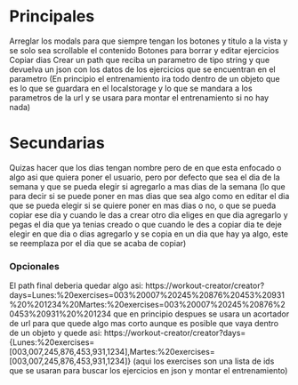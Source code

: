 # Principales

Arreglar los modals para que siempre tengan los botones y titulo a la vista y se solo sea scrollable el contenido
Botones para borrar y editar ejercicios
Copiar dias
Crear un path que reciba un parametro de tipo string y que devuelva un json con los datos de los ejercicios que se encuentran en el parametro
(En principio el entrenamiento ira todo dentro de un objeto que es lo que se guardara en el localstorage y lo que se mandara a los parametros de la url y se usara para montar el entrenamiento si no hay nada)

# Secundarias

Quizas hacer que los dias tengan nombre pero de en que esta enfocado o algo asi que quiera poner el usuario, pero por defecto que sea el dia de la semana y que se pueda elegir si agregarlo a mas dias de la semana
(lo que para decir si se puede poner en mas dias que sea algo como en editar el dia que se pueda elegir si se quiere poner en mas dias o no, o que se pueda copiar ese dia y cuando le das a crear otro dia eliges en que dia agregarlo y pegas el dia que ya tenias creado o que cuando le des a copiar dia te deje elegir en que dia o dias agregarlo y se copia en un dia que hay ya algo, este se reemplaza por el dia que se acaba de copiar)

### Opcionales

El path final deberia quedar algo asi:
https://workout-creator/creator?days=Lunes:%20exercises=003%20007%20245%20876%20453%20931%20%201234%20Martes:%20exercises=003%20007%20245%20876%20453%20931%20%201234
que en principio despues se usara un acortador de url para que quede algo mas corto
aunque es posible que vaya dentro de un objeto y quede asi:
https://workout-creator/creator?days={Lunes:%20exercises=[003,007,245,876,453,931,1234],Martes:%20exercises=[003,007,245,876,453,931,1234]}
(aqui los exercises son una lista de ids que se usaran para buscar los ejercicios en json y montar el entrenamiento)
